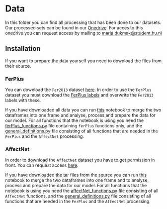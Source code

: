 # Data

In this folder you can find all processing that has been done to our datasets. 
Our processed sets can be found in our [Onedrive](https://hogeschoolutrecht-my.sharepoint.com/personal/maria_dukmak_student_hu_nl/_layouts/15/onedrive.aspx?originalPath=aHR0cHM6Ly9ob2dlc2Nob29sdXRyZWNodC1teS5zaGFyZXBvaW50LmNvbS86ZjovZy9wZXJzb25hbC9tYXJpYV9kdWttYWtfc3R1ZGVudF9odV9ubC9FdHBQYlBYWjdrVkh1WW1RTWlwNTJwc0JkS1kxUWNWa0d1aS1teXBMQ0xZdjh3P3J0aW1lPWdac0I1SzM5MkVn&id=%2Fpersonal%2Fmaria%5Fdukmak%5Fstudent%5Fhu%5Fnl%2FDocuments%2FBB8%2Fprocessed%5Fsets).
For acces to this onedrive you can request access by mailing to [maria.dukmak@student.hu.nl](maria.dukmak@student.hu.nl)

## Installation
If you want to prepare the data yourself you need to download the files from their source.

### FerPlus
You can download the `Fer2013` dataset 
[here](https://www.kaggle.com/deadskull7/fer2013). 
In order to use the `FerPlus` dataset you must download the 
[FerPlus labels](https://github.com/microsoft/FERPlus) and 
overwrite the `Fer2013` labels with these.

If you have downloaded all data you can run [this](https://github.com/BB8-2020/EmpathicRobot/blob/data/data/ferPlus/data_processing_FerPlus.ipynb)
notebook to merge the two dataframes into one frame and analyse, process and prepare the data for our model.
For all functions that the notebook is using you need the [ferPlus_functions.py](https://github.com/BB8-2020/EmpathicRobot/blob/data/data/ferPlus/ferPlus_functions.py)
file containing `ferPlus` functions only, and the [general_definitions.py](https://github.com/BB8-2020/EmpathicRobot/blob/data/data/general_defenitions.py) 
file consisting of all functions that are needed in the `FerPlus` and the `AffectNet` processing.

### AffectNet
In order to download the `AffectNet` dataset you have to get permission in front. 
You can request access [here](http://mohammadmahoor.com/affectnet/).

If you have downloaded the tar files from the source you can run [this](https://github.com/BB8-2020/EmpathicRobot/blob/data/data/ferPlus/data_processing_FerPlus.ipynb) 
notebook to merge the two dataframes into one frame and to analyse, process and prepare the data for our model.
For all functions that the notebook is using you need the [affectNet_functions.py](https://github.com/BB8-2020/EmpathicRobot/blob/data/data/affectNet/affectNet_functions.py)
file consisting of all `AffectNet` functions, and the [general_definitions.py](https://github.com/BB8-2020/EmpathicRobot/blob/data/data/general_defenitions.py) 
file consisting of all functions that are needed in the `FerPlus` and the `AffectNet` processing.

